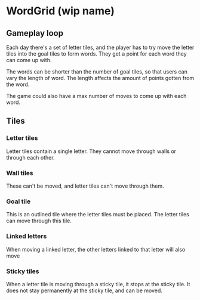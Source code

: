 # WordGrid (wip name)

## Gameplay loop

Each day there's a set of letter tiles, and the player has to try move the letter tiles into the goal tiles to form words. They get a point for each word they can come up with.

The words can be shorter than the number of goal tiles, so that users can vary the length of word. The length affects the amount of points gotten from the word.

The game could also have a max number of moves to come up with each word.

## Tiles

### Letter tiles

Letter tiles contain a single letter. They cannot move through walls or through each other.

### Wall tiles

These can't be moved, and letter tiles can't move through them.

### Goal tile

This is an outlined tile where the letter tiles must be placed.
The letter tiles can move through this tile.

### Linked letters

When moving a linked letter, the other letters linked to that letter will also move

### Sticky tiles

When a letter tile is moving through a sticky tile, it stops at the sticky tile.
It does not stay permanently at the sticky tile, and can be moved.
